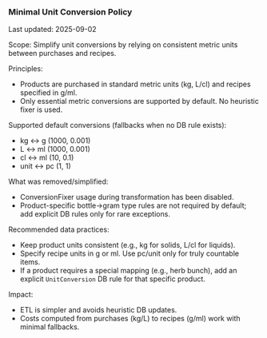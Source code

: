 ### Minimal Unit Conversion Policy

Last updated: 2025-09-02

Scope: Simplify unit conversions by relying on consistent metric units between purchases and recipes.

Principles:
- Products are purchased in standard metric units (kg, L/cl) and recipes specified in g/ml.
- Only essential metric conversions are supported by default. No heuristic fixer is used.

Supported default conversions (fallbacks when no DB rule exists):
- kg ↔ g (1000, 0.001)
- L ↔ ml (1000, 0.001)
- cl ↔ ml (10, 0.1)
- unit ↔ pc (1, 1)

What was removed/simplified:
- ConversionFixer usage during transformation has been disabled.
- Product-specific bottle→gram type rules are not required by default; add explicit DB rules only for rare exceptions.

Recommended data practices:
- Keep product units consistent (e.g., kg for solids, L/cl for liquids).
- Specify recipe units in g or ml. Use pc/unit only for truly countable items.
- If a product requires a special mapping (e.g., herb bunch), add an explicit `UnitConversion` DB rule for that specific product.

Impact:
- ETL is simpler and avoids heuristic DB updates.
- Costs computed from purchases (kg/L) to recipes (g/ml) work with minimal fallbacks.
